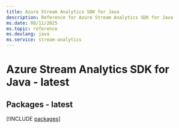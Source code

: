 ```yaml
---
title: Azure Stream Analytics SDK for Java
description: Reference for Azure Stream Analytics SDK for Java
ms.date: 08/11/2025
ms.topic: reference
ms.devlang: java
ms.service: stream-analytics
---
```

# Azure Stream Analytics SDK for Java - latest
## Packages - latest
[!INCLUDE [packages](stream-analytics-index.md)]